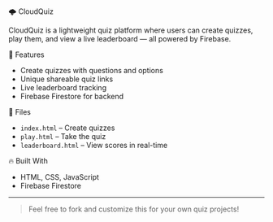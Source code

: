 🌩️ CloudQuiz

CloudQuiz is a lightweight quiz platform where users can create quizzes, play them, and view a live leaderboard — all powered by Firebase.

🚀 Features
- Create quizzes with questions and options
- Unique shareable quiz links
- Live leaderboard tracking
- Firebase Firestore for backend

📂 Files
- `index.html` – Create quizzes
- `play.html` – Take the quiz
- `leaderboard.html` – View scores in real-time

🔥 Built With
- HTML, CSS, JavaScript
- Firebase Firestore

---

> Feel free to fork and customize this for your own quiz projects!
